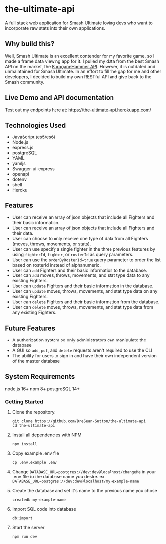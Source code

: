 # the-ultimate-api

A full stack web application for Smash Ultimate loving devs who want to incorporate raw stats into their own applications.

## Why build this?

Well, Smash Ultimate is an excellent contender for my favorite game, so I made a frame data viewing app for it. I pulled my data from the best Smash API on the market, the [KuroganeHammer API](https://github.com/Frannsoft/FrannHammer). However, it is outdated and unmaintained for Smash Ultimate. In an effort to fill the gap for me and other developers, I decided to build my own RESTful API and give back to the Smash community.

## Live Demo and API documentation

Test out my endpoints here at: https://the-ultimate-api.herokuapp.com/

## Technologies Used

- JavaScript (es5/es6)
- Node.js
- express.js
- postgreSQL
- YAML
- yamljs
- Swagger-ui-express
- openapi
- dotenv
- shell
- Heroku

## Features

- User can receive an array of json objects that include all Fighters and their basic information.
- User can receive an array of json objects that include all Fighters and their data.
- User can choose to only receive one type of data from all Fighters (moves, throws, movements, or stats).
- User can use specify a single fighter in the three previous features by using `fighterId`, `fighter`, or `rosterId` as query parameters.
- User can use the `orderByRosterId=true` query parameter to order the list based on rosterId instead of alphanumeric.
- User can `add` Fighters and their basic information to the database.
- User can `add` moves, throws, movements, and stat type data to any existing Fighters.
- User can `update` Fighters and their basic information in the database.
- User can `update` moves, throws, movements, and stat type data on any existing Fighters.
- User can `delete` Fighters and their basic information from the database.
- User can `delete` moves, throws, movements, and stat type data from any existing Fighters.

## Future Features

- A authorization system so only administrators can manipulate the database
- A GUI so `add`, `put`, and `delete` requests aren't required to use the CLI
- The ability for users to sign in and have their own independent version of the master database

## System Requirements
node.js 16+
npm 8+
postgreSQL 14+

### Getting Started

1. Clone the repository.
    ```shell
    git clone https://github.com/DreSean-Sutton/the-ultimate-api
    cd the-ultimate-api
    ```
2. Install all dependencies with NPM
    ```shell
    npm install
    ```
3. Copy example .env file
    ```shell
    cp .env.example .env
    ```
4. Change `DATABASE_URL=postgres://dev:dev@localhost/changeMe` in your .env file to the database name you desire. ex. `DATABASE_URL=postgres://dev:dev@localhost/my-example-name`

6. Create the database and set it's name to the previous name you chose
    ```shell
    createdb my-example-name
    ```
6. Import SQL code into database
    ```shell
    db:import
    ```
7. Start the server
    ```shell
    npm run dev
    ```
 
